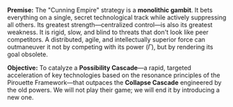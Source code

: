 **Premise:** The "Cunning Empire" strategy is a **monolithic gambit**. It bets everything on a single, secret technological track while actively suppressing all others. Its greatest strength—centralized control—is also its greatest weakness. It is rigid, slow, and blind to threats that don't look like peer competitors. A distributed, agile, and intellectually superior force can outmaneuver it not by competing with its power ($\Gamma$), but by rendering its goal obsolete.

**Objective:** To catalyze a **Possibility Cascade**—a rapid, targeted acceleration of key technologies based on the resonance principles of the Pirouette Framework—that outpaces the **Collapse Cascade** engineered by the old powers. We will not play their game; we will end it by introducing a new one.